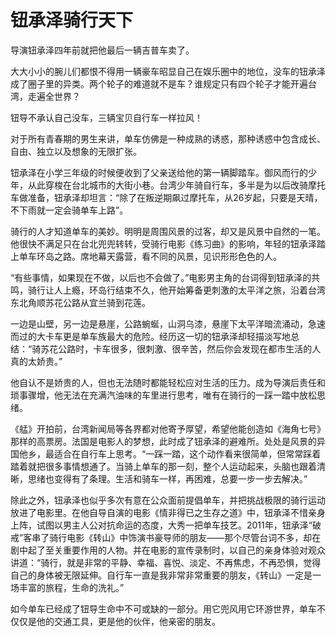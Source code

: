 # 钮承泽骑行天下

导演钮承泽四年前就把他最后一辆吉普车卖了。

大大小小的腕儿们都恨不得用一辆豪车昭显自己在娱乐圈中的地位，没车的钮承泽成了圈子里的异类。两个轮子的难道就不是车？谁规定只有四个轮子才能开遍台湾，走遍全世界？

钮导不承认自己没车，三辆宝贝自行车一样拉风！

对于所有青春期的男生来讲，单车仿佛是一种成熟的诱惑，那种诱惑中包含成长、自由、独立以及想象的无限扩张。

钮承泽在小学三年级的时候便收到了父亲送给他的第一辆脚踏车。御风而行的少年，从此穿梭在台北城市的大街小巷。台湾少年骑自行车，多半是为以后改骑摩托车做准备，钮承泽却坦言：“除了在叛逆期飙过摩托车，从26岁起，只要是天晴，不下雨就一定会骑单车上路”。

骑行的人才知道单车的美妙。明明是周围风景的过客，却又是风景中自然的一笔。他很快不满足只在台北兜兜转转，受骑行电影《练习曲》的影响，年轻的钮承泽踏上单车环岛之路。席地幕天露营，看不同的风景，见识形形色色的人。

“有些事情，如果现在不做，以后也不会做了。”电影男主角的台词得到钮承泽的共鸣，骑行让人上瘾，环岛行结束不久，他开始筹备更刺激的太平洋之旅，沿着台湾东北角顺苏花公路从宜兰骑到花莲。

一边是山壁，另一边是悬崖，公路蜿蜒，山洞乌漆，悬崖下太平洋暗流涌动，急速而过的大卡车更是单车族最大的危险。经历这一切的钮承泽却轻描淡写地总结：“骑苏花公路时，卡车很多，很刺激、很辛苦，然后你会发现在都市生活的人真的太娇贵。”

他自认不是娇贵的人，但也无法随时都能轻松应对生活的压力。成为导演后责任和琐事骤增，他无法在充满汽油味的车里进行思考，唯有在骑行的一踩一踏中放松思绪。

《艋》开拍前，台湾新闻局等各界都对他寄予厚望，希望他能创造如《海角七号》那样的高票房。法国是电影人的梦想，此时成了钮承泽的避难所。处处是风景的异国他乡，最适合在自行车上思考。“一踩一踏，这个动作看来很简单，但常常踩着踏着就把很多事情想通了。当骑上单车的那一刻，整个人运动起来，头脑也跟着清晰，思绪也变得有了条理。生活和骑车一样，再困难，总要一步一步去解决。”

除此之外，钮承泽也似乎多次有意在公众面前提倡单车，并把挑战极限的骑行运动放进了电影里。在他自导自演的电影《情非得已之生存之道》中，钮承泽不惜亲身上阵，试图以男主人公对抗命运的态度，大秀一把单车技艺。2011年，钮承泽“破戒”客串了骑行电影《转山》中饰演书豪导师的朋友——那个尽管台词不多，却在剧中起了至关重要作用的人物。并在电影的宣传录制时，以自己的亲身体验对观众讲道：“骑行，就是非常的平静、幸福、喜悦、淡定、不再焦虑，不再恐惧，觉得自己的身体被无限延伸。自行车一直是我非常非常重要的朋友，《转山》一定是一场丰富的旅程，生命的洗礼。”

如今单车已经成了钮导生命中不可或缺的一部分。用它兜风用它环游世界，单车不仅仅是他的交通工具，更是他的伙伴，他亲密的朋友。